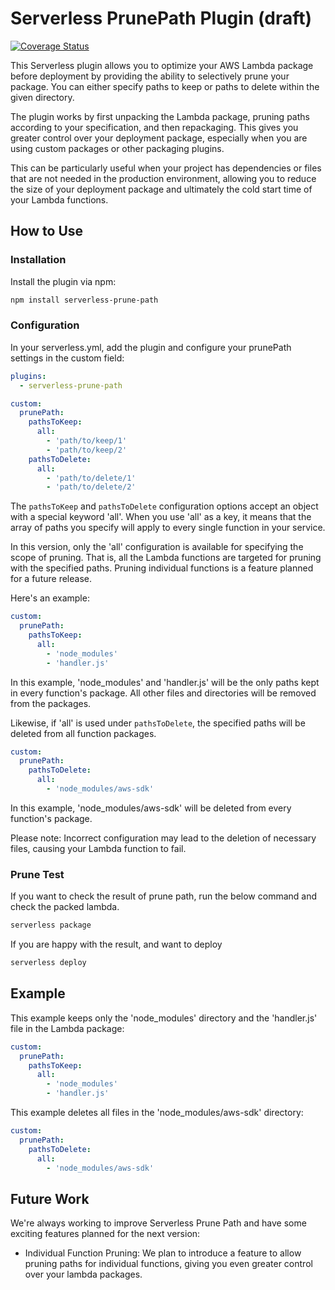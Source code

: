 
# Serverless PrunePath Plugin (draft)
[![Coverage Status](https://coveralls.io/repos/github/grit-coding/serverless-prune-path/badge.svg?branch=main)](https://coveralls.io/github/grit-coding/serverless-prune-path?branch=main)

This Serverless plugin allows you to optimize your AWS Lambda package before deployment by providing the ability to selectively prune your package. You can either specify paths to keep or paths to delete within the given directory.

The plugin works by first unpacking the Lambda package, pruning paths according to your specification, and then repackaging. This gives you greater control over your deployment package, especially when you are using custom packages or other packaging plugins.

This can be particularly useful when your project has dependencies or files that are not needed in the production environment, allowing you to reduce the size of your deployment package and ultimately the cold start time of your Lambda functions.

## How to Use

### Installation

Install the plugin via npm:
```bash
npm install serverless-prune-path
```

### Configuration

In your serverless.yml, add the plugin and configure your prunePath settings in the custom field:

```yaml
plugins:
  - serverless-prune-path

custom:
  prunePath:
    pathsToKeep:
      all:
        - 'path/to/keep/1'
        - 'path/to/keep/2'
    pathsToDelete:
      all:
        - 'path/to/delete/1'
        - 'path/to/delete/2'
```

The `pathsToKeep` and `pathsToDelete` configuration options accept an object with a special keyword 'all'. When you use 'all' as a key, it means that the array of paths you specify will apply to every single function in your service.

In this version, only the 'all' configuration is available for specifying the scope of pruning. That is, all the Lambda functions are targeted for pruning with the specified paths. Pruning individual functions is a feature planned for a future release.

Here's an example:

```yaml
custom:
  prunePath:
    pathsToKeep:
      all:
        - 'node_modules'
        - 'handler.js'
```

In this example, 'node_modules' and 'handler.js' will be the only paths kept in every function's package. All other files and directories will be removed from the packages.

Likewise, if 'all' is used under `pathsToDelete`, the specified paths will be deleted from all function packages.

```yaml
custom:
  prunePath:
    pathsToDelete:
      all:
        - 'node_modules/aws-sdk'
```

In this example, 'node_modules/aws-sdk' will be deleted from every function's package.

Please note: Incorrect configuration may lead to the deletion of necessary files, causing your Lambda function to fail.

### Prune Test

If you want to check the result of prune path, run the below command and check the packed lambda.
```bash
serverless package
```
If you are happy with the result, and want to deploy 
```bash
serverless deploy
```

## Example

This example keeps only the 'node_modules' directory and the 'handler.js' file in the Lambda package:

```yaml
custom:
  prunePath:
    pathsToKeep:
      all:
        - 'node_modules'
        - 'handler.js'
```

This example deletes all files in the 'node_modules/aws-sdk' directory:

```yaml
custom:
  prunePath:
    pathsToDelete:
      all:
        - 'node_modules/aws-sdk'
```

## Future Work

We're always working to improve Serverless Prune Path and have some exciting features planned for the next version:

* Individual Function Pruning: We plan to introduce a feature to allow pruning paths for individual functions, giving you even greater control over your lambda packages.
